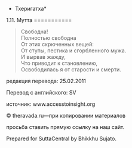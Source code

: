 * Тхеригатха*

1\.11\. Мутта
\=\=\=\=\=\=\=\=\=\=\=

> Cвободна\!  
> Полностью свободна  
> От этих скрюченных вещей:  
> От ступы, пестика и сгорбленного мужа\.  
> И вырвав жажду,  
> Что приводит к становлению,  
> Освободилась я от старости и смерти\.

редакция перевода: 25\.02\.2011

Перевод с английского: SV

источник: www\.accesstoinsight\.org

© theravada\.ru—при копировании материалов

просьба ставить прямую ссылку на наш сайт\.

Prepared for SuttaCentral by Bhikkhu Sujato\.
